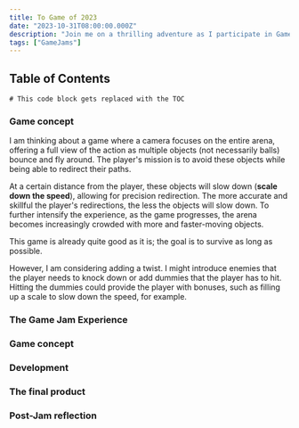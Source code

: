 ```yaml
---
title: To Game of 2023
date: "2023-10-31T08:00:00.000Z"
description: "Join me on a thrilling adventure as I participate in Game Off 2023, where I'll document the highs, lows, and creative process of creating a game."
tags: ["GameJams"]
---
```



## Table of Contents

```toc
# This code block gets replaced with the TOC
```

### Game concept

I am thinking about a game where a camera focuses on the entire arena, offering a full view of the action as multiple objects (not necessarily balls) bounce and fly around. The player's mission is to avoid these objects while being able to redirect their paths.

At a certain distance from the player, these objects will slow down (**scale down the speed**), allowing for precision redirection. The more accurate and skillful the player's redirections, the less the objects will slow down. To further intensify the experience, as the game progresses, the arena becomes increasingly crowded with more and faster-moving objects. 

This game is already quite good as it is; the goal is to survive as long as possible.

However, I am considering adding a twist. I might introduce enemies that the player needs to knock down or add dummies that the player has to hit. Hitting the dummies could provide the player with bonuses, such as filling up a scale to slow down the speed, for example.


### The Game Jam Experience

### Game concept

### Development

### The final product

### Post-Jam reflection

